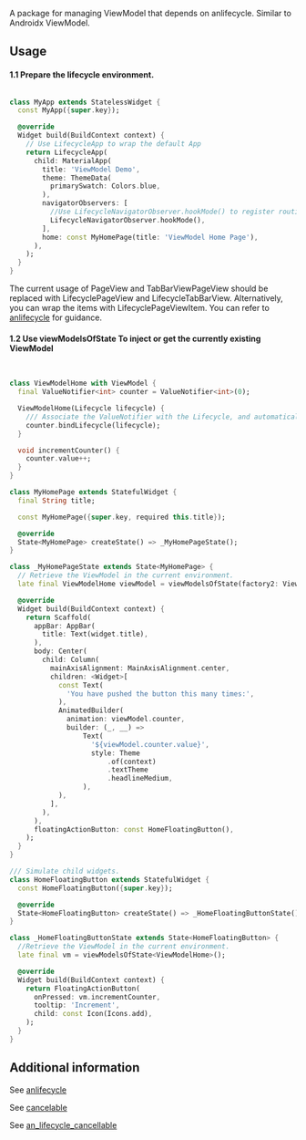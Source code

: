 A package for managing ViewModel that depends on anlifecycle. Similar to Androidx ViewModel.

## Usage

#### 1.1 Prepare the lifecycle environment.

```dart

class MyApp extends StatelessWidget {
  const MyApp({super.key});

  @override
  Widget build(BuildContext context) {
    // Use LifecycleApp to wrap the default App
    return LifecycleApp(
      child: MaterialApp(
        title: 'ViewModel Demo',
        theme: ThemeData(
          primarySwatch: Colors.blue,
        ),
        navigatorObservers: [
          //Use LifecycleNavigatorObserver.hookMode() to register routing event changes
          LifecycleNavigatorObserver.hookMode(),
        ],
        home: const MyHomePage(title: 'ViewModel Home Page'),
      ),
    );
  }
}
```

The current usage of PageView and TabBarViewPageView should be replaced with LifecyclePageView and
LifecycleTabBarView. Alternatively, you can wrap the items with LifecyclePageViewItem. You can refer
to [anlifecycle](https://pub.dev/packages/anlifecycle) for guidance.

#### 1.2 Use viewModelsOfState<VM> To inject or get the currently existing ViewModel

```dart


class ViewModelHome with ViewModel {
  final ValueNotifier<int> counter = ValueNotifier<int>(0);

  ViewModelHome(Lifecycle lifecycle) {
    /// Associate the ValueNotifier with the Lifecycle, and automatically call dispose when the lifecycle ends.
    counter.bindLifecycle(lifecycle);
  }

  void incrementCounter() {
    counter.value++;
  }
}

class MyHomePage extends StatefulWidget {
  final String title;

  const MyHomePage({super.key, required this.title});

  @override
  State<MyHomePage> createState() => _MyHomePageState();
}

class _MyHomePageState extends State<MyHomePage> {
  // Retrieve the ViewModel in the current environment.
  late final ViewModelHome viewModel = viewModelsOfState(factory2: ViewModelHome.new);

  @override
  Widget build(BuildContext context) {
    return Scaffold(
      appBar: AppBar(
        title: Text(widget.title),
      ),
      body: Center(
        child: Column(
          mainAxisAlignment: MainAxisAlignment.center,
          children: <Widget>[
            const Text(
              'You have pushed the button this many times:',
            ),
            AnimatedBuilder(
              animation: viewModel.counter,
              builder: (_, __) =>
                  Text(
                    '${viewModel.counter.value}',
                    style: Theme
                        .of(context)
                        .textTheme
                        .headlineMedium,
                  ),
            ),
          ],
        ),
      ),
      floatingActionButton: const HomeFloatingButton(),
    );
  }
}

/// Simulate child widgets.
class HomeFloatingButton extends StatefulWidget {
  const HomeFloatingButton({super.key});

  @override
  State<HomeFloatingButton> createState() => _HomeFloatingButtonState();
}

class _HomeFloatingButtonState extends State<HomeFloatingButton> {
  //Retrieve the ViewModel in the current environment.
  late final vm = viewModelsOfState<ViewModelHome>();

  @override
  Widget build(BuildContext context) {
    return FloatingActionButton(
      onPressed: vm.incrementCounter,
      tooltip: 'Increment',
      child: const Icon(Icons.add),
    );
  }
}

```

## Additional information

See [anlifecycle](https://github.com/aymtools/lifecycle/)

See [cancelable](https://github.com/aymtools/cancelable/)

See [an_lifecycle_cancellable](https://github.com/aymtools/lifecycle_cancellable/)
